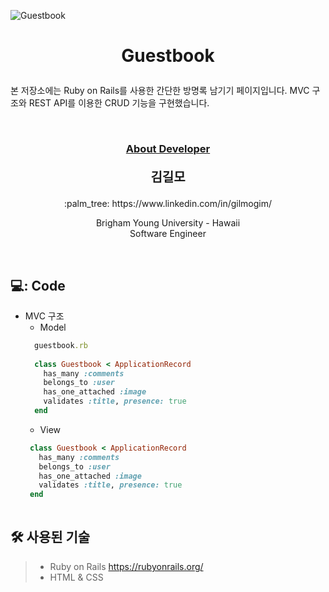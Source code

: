 ![Guestbook](https://user-images.githubusercontent.com/59432666/128343662-e58adbd3-4e7a-4506-808d-63dbc61c0390.png)
# <p align="center"> Guestbook</p>

<p>
본 저장소에는 Ruby on Rails를 사용한 간단한 방명록 남기기 페이지입니다. MVC 구조와 REST API를 이용한 CRUD 기능을 구현했습니다.
</p>
<br/>


### <p align="center" style="text-decoration:underline">About Developer</p>

**<p align="center" style="font-size:15pt">김길모</p>**
<p align="center">:palm_tree: https://www.linkedin.com/in/gilmogim/ </p>
<p align="center">
Brigham Young University - Hawaii<br/>
Software Engineer<br/>
</p>
<br/>

## 💻: Code
- MVC 구조
  * Model
  ```Ruby
    guestbook.rb
    
    class Guestbook < ApplicationRecord
      has_many :comments  
      belongs_to :user
      has_one_attached :image
      validates :title, presence: true
    end

  ```
  * View
   ```Ruby 
    class Guestbook < ApplicationRecord
      has_many :comments  
      belongs_to :user
      has_one_attached :image
      validates :title, presence: true
    end
    
  ```

## :hammer_and_wrench: 사용된 기술
> + Ruby on Rails https://rubyonrails.org/
> + HTML & CSS

<br/>
